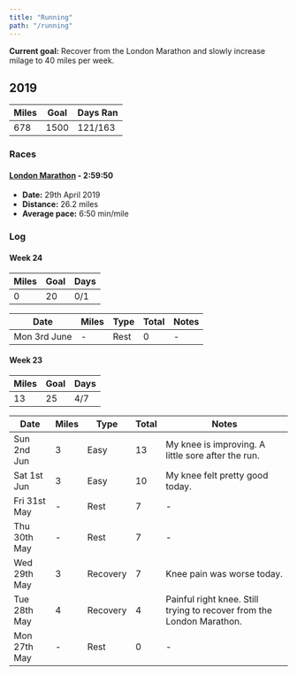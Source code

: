 ```yaml
---
title: "Running"
path: "/running"
---
```


**Current goal:** Recover from the London Marathon and slowly increase milage to 40 miles per week.

## 2019

| Miles | Goal | Days Ran |
| ----- | ---- | -------- |
| 678   | 1500 | 121/163  |

### Races

#### [London Marathon](https://www.strava.com/activities/2325642618) - 2:59:50

- **Date:** 29th April 2019
- **Distance:** 26.2 miles
- **Average pace:** 6:50 min/mile

### Log

#### Week 24

| Miles | Goal | Days |
| ----- | ---- | ---- |
| 0     | 20   | 0/1  |

| Date         | Miles | Type | Total | Notes |
| ------------ | ----- | ---- | ----- | ----- |
| Mon 3rd June | -     | Rest | 0     | -     |

#### Week 23

| Miles | Goal | Days |
| ----- | ---- | ---- |
| 13    | 25   | 4/7  |

| Date         | Miles | Type     | Total | Notes                                                                 |
| ------------ | ----- | -------- | ----- | --------------------------------------------------------------------- |
| Sun 2nd Jun  | 3     | Easy     | 13    | My knee is improving. A little sore after the run.                    |
| Sat 1st Jun  | 3     | Easy     | 10    | My knee felt pretty good today.                                       |
| Fri 31st May | -     | Rest     | 7     | -                                                                     |
| Thu 30th May | -     | Rest     | 7     | -                                                                     |
| Wed 29th May | 3     | Recovery | 7     | Knee pain was worse today.                                            |
| Tue 28th May | 4     | Recovery | 4     | Painful right knee. Still trying to recover from the London Marathon. |
| Mon 27th May | -     | Rest     | 0     | -                                                                     |
